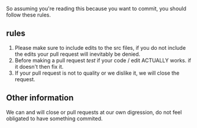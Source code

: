 So assuming you're reading this because you want to commit, you should follow these rules.
## rules
1. Please make sure to include edits to the src files, if you do not include the edits your pull request will inevitably be denied.
2. Before making a pull request *test* if your code / edit ACTUALLY works. if it doesn't then fix it.
3. If your pull request is not to quality or we dislike it, we will close the request.

## Other information
We can and will close or pull requests at our own digression, do not feel obligated to have something commited.
 
